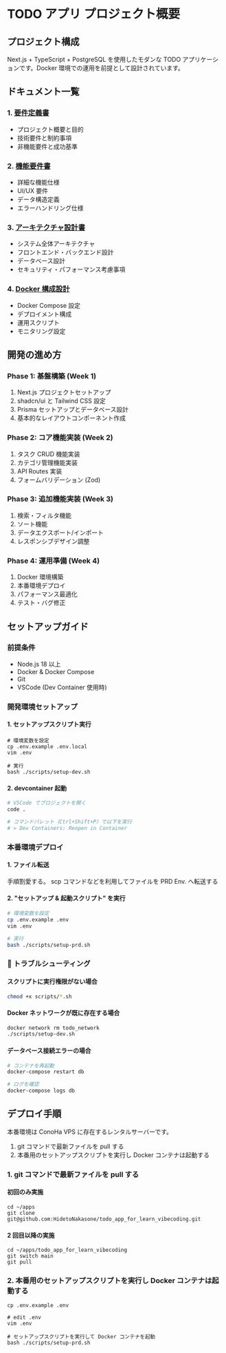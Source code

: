 # TODO アプリ プロジェクト概要

## プロジェクト構成

Next.js + TypeScript + PostgreSQL を使用したモダンな TODO アプリケーションです。Docker 環境での運用を前提として設計されています。

## ドキュメント一覧

### 1. [要件定義書](./docs/requirements.md)

- プロジェクト概要と目的
- 技術要件と制約事項
- 非機能要件と成功基準

### 2. [機能要件書](./docs/functional-requirements.md)

- 詳細な機能仕様
- UI/UX 要件
- データ構造定義
- エラーハンドリング仕様

### 3. [アーキテクチャ設計書](./docs/architecture.md)

- システム全体アーキテクチャ
- フロントエンド・バックエンド設計
- データベース設計
- セキュリティ・パフォーマンス考慮事項

### 4. [Docker 構成設計](./docs/docker-setup.md)

- Docker Compose 設定
- デプロイメント構成
- 運用スクリプト
- モニタリング設定

## 開発の進め方

### Phase 1: 基盤構築 (Week 1)

1. Next.js プロジェクトセットアップ
2. shadcn/ui と Tailwind CSS 設定
3. Prisma セットアップとデータベース設計
4. 基本的なレイアウトコンポーネント作成

### Phase 2: コア機能実装 (Week 2)

1. タスク CRUD 機能実装
2. カテゴリ管理機能実装
3. API Routes 実装
4. フォームバリデーション (Zod)

### Phase 3: 追加機能実装 (Week 3)

1. 検索・フィルタ機能
2. ソート機能
3. データエクスポート/インポート
4. レスポンシブデザイン調整

### Phase 4: 運用準備 (Week 4)

1. Docker 環境構築
2. 本番環境デプロイ
3. パフォーマンス最適化
4. テスト・バグ修正

## セットアップガイド

### 前提条件

- Node.js 18 以上
- Docker & Docker Compose
- Git
- VSCode (Dev Container 使用時)

### 開発環境セットアップ

#### 1. セットアップスクリプト実行

```shell
# 環境変数を設定
cp .env.example .env.local
vim .env

# 実行
bash ./scripts/setup-dev.sh
```

#### 2. devcontainer 起動

```bash
# VSCode でプロジェクトを開く
code .

# コマンドパレット（Ctrl+Shift+P）で以下を実行
# > Dev Containers: Reopen in Container
```

### 本番環境デプロイ

#### 1. ファイル転送

手順割愛する。
scp コマンドなどを利用してファイルを PRD Env. へ転送する

#### 2. "セットアップ & 起動スクリプト" を実行

```bash
# 環境変数を設定
cp .env.example .env
vim .env

# 実行
bash ./scripts/setup-prd.sh
```

### 🔧 トラブルシューティング

#### スクリプトに実行権限がない場合

```bash
chmod +x scripts/*.sh
```

#### Docker ネットワークが既に存在する場合

```bash
docker network rm todo_network
./scripts/setup-dev.sh
```

#### データベース接続エラーの場合

```bash
# コンテナを再起動
docker-compose restart db

# ログを確認
docker-compose logs db
```

## デプロイ手順

本番環境は ConoHa VPS に存在するレンタルサーバーです。

1. git コマンドで最新ファイルを pull する
2. 本番用のセットアップスクリプトを実行し Docker コンテナは起動する

### 1. git コマンドで最新ファイルを pull する

#### 初回のみ実施

```shell
cd ~/apps
git clone git@github.com:HidetoNakasone/todo_app_for_learn_vibecoding.git
```

#### 2 回目以降の実施

```shell
cd ~/apps/todo_app_for_learn_vibecoding
git switch main
git pull
```

### 2. 本番用のセットアップスクリプトを実行し Docker コンテナは起動する

```shell
cp .env.example .env

# edit .env
vim .env

# セットアップスクリプトを実行して Docker コンテナを起動
bash ./scripts/setup-prd.sh
```
